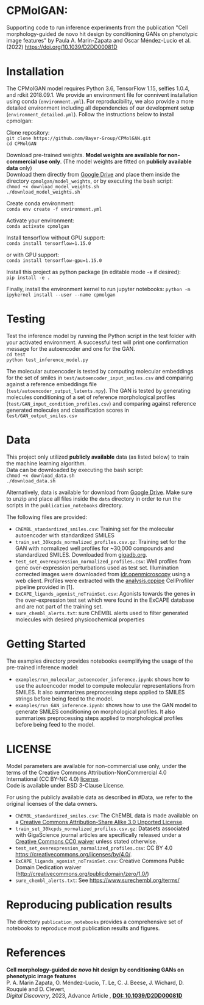 # CPMolGAN: 
Supporting code to run inference experiments from the publication "Cell morphology-guided de novo hit design by
conditioning GANs on phenotypic image features" by Paula A. Marin-Zapata and Oscar Méndez-Lucio et al. (2022) https://doi.org/10.1039/D2DD00081D

# Installation

The CPMolGAN model requires Python 3.6, TensorFlow 1.15, selfies 1.0.4, and rdkit 2018.09.1. We provide an environment file for connivent installation using conda (`environment.yml`). For reproducibility, we also provide a more detailed environment including all dependencies of our development setup (`environment_detailed.yml`). Follow the instructions below to install cpmolgan:

Clone repository:   
`git clone https://github.com/Bayer-Group/CPMolGAN.git`  
`cd CPMolGAN`

Download pre-trained weights.  **Model weights are available for non-commercial use only**. (The model weights are fitted on **publicly available data** only)   
Download them directly from [Google Drive](https://drive.google.com/file/d/1KgVTglQ_LbKzzEkhGzEdZxBA9RBTXIFl/view?usp=sharing) and place them inside the directory `cpmolgan/model_weights`, or by executing the bash script:   
`chmod +x download_model_weights.sh`  
`./download_model_weights.sh`

Create conda environment:  
`conda env create -f environment.yml`

Activate your environment:  
`conda activate cpmolgan`

Install tensorflow without GPU support:  
`conda install tensorflow=1.15.0`

or with GPU support:  
`conda install tensorflow-gpu=1.15.0`

Install this project as python package (in editable mode `-e` if desired):    
 `pip install -e .`

Finally, install the environment kernel to run jupyter notebooks:
`python -m ipykernel install --user --name cpmolgan`

# Testing
Test the inference model by running the Python script in the test folder with your activated environment. A successful test will print one confirmation message for the autoencoder and one for the GAN.  
`cd test`  
`python test_inference_model.py`  

The molecular autoencoder is tested by computing molecular embeddings for the set of smiles in `test/autoencoder_input_smiles.csv` and comparing against a reference embeddings file (`test/autoencoder_output_latents.npy`). The GAN is tested by generating molecules conditioning of a set of reference morphological profiles (`test/GAN_input_condition_profiles.csv`) and comparing against reference generated molecules and classification scores in `test/GAN_output_smiles.csv`

# Data
This project only utilized **publicly available** data (as listed below) to train the machine learning algorithm.  
Data can be downloaded by executing the bash script:  
`chmod +x download_data.sh`  
`./download_data.sh`  

Alternatively, data is available for download from [Google Drive](https://drive.google.com/drive/u/0/folders/1o9H5V1B7xDuJaX4mU1rtXfzoUKvTiGNE). Make sure to unzip and place all files inside the `data` directory in order to run the scripts in the `publication_notebooks` directory.

The following files are provided:
- `ChEMBL_standardized_smiles.csv`: Training set for the molecular autoencoder with standardized SMILES
- `train_set_30kcpds_normalized_profiles.csv.gz`: Training set for the GAN with normalized well profiles for ~30,000 compounds and standardized SMILES. Downloaded from [gigadb.org](http://gigadb.org/dataset/view/id/100351/File_page/1). 
- `test_set_overexpression_normalized_profiles.csv`: Well profiles from gene over-expression perturbations used as test set. Illumination corrected images were downloaded from [idr.openmicroscopy](https://idr.openmicroscopy.org/webclient/?show=screen-1751) using a web client. Profiles were extracted with the [analysis.cppipe](https://github.com/gigascience/paper-bray2017/tree/master/pipelines) CellProfiler pipeline provided in [1].
- `ExCAPE_ligands_agonist_noTrainSet.csv`: Agonists towards the genes in the over-expression test set which were found in the ExCAPE database and are not part of the training set.
- `sure_chembl_alerts.txt`: sure ChEMBL alerts used to filter generated molecules with desired physicochemical properties

# Getting Started
The examples directory provides notebooks exemplifying the usage of the pre-trained inference model:
- `examples/run_molecular_autoencoder_inference.ipynb`: shows how to use the autoencoder model to compute molecular representations from SMILES. It also summarizes preprocessing steps applied to SMILES strings before being feed to the model.
- `examples/run_GAN_inference.ipynb`: shows how to use the GAN model to generate SMILES conditioning on morphological profiles. It also summarizes preprocessing steps applied to morphological profiles before being feed to the model.

# LICENSE
Model parameters are available for non-commercial use only, under the terms of the Creative Commons Attribution-NonCommercial 4.0 International (CC BY-NC 4.0) [license](https://creativecommons.org/licenses/by-nc/4.0/legalcode).  
Code is available under BSD 3-Clause License.

For using the publicly available data as described in #Data, we refer to the original licenses of the data owners.  
- `ChEMBL_standardized_smiles.csv`: The ChEMBL data is made available on a [Creative Commons Attribution-Share Alike 3.0 Unported License](https://creativecommons.org/licenses/by-sa/3.0/).
- `train_set_30kcpds_normalized_profiles.csv.gz`: Datasets associated with GigaScience journal articles are specifically released under a [Creative Commons CC0 waiver](http://gigadb.org/site/term) unless stated otherwise.
- `test_set_overexpression_normalized_profiles.csv`: CC BY 4.0 https://creativecommons.org/licenses/by/4.0/.
- `ExCAPE_ligands_agonist_noTrainSet.csv`: Creative Commons Public Domain Dedication waiver (http://creativecommons.org/publicdomain/zero/1.0/)
- `sure_chembl_alerts.txt`: See https://www.surechembl.org/terms/

# Reproducing publication results
The directory `publication_notebooks` provides a comprehensive set of notebooks to reproduce most publication results and figures. 

# References
**Cell morphology-guided *de novo* hit design by conditioning GANs on phenotypic image features**  
P. A. Marin Zapata, O. Méndez-Lucio, T. Le, C. J. Beese, J. Wichard, D. Rouquié and D. Clevert,  
*Digital Discovery*, 2023, Advance Article , [**DOI: 10.1039/D2DD00081D**](https://doi.org/10.1039/D2DD00081D)
